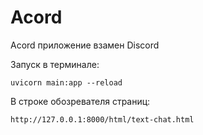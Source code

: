 # Acord

Acord приложение взамен Discord

Запуск в терминале:
```
uvicorn main:app --reload
```

В строке обозревателя страниц:
```plaintext
http://127.0.0.1:8000/html/text-chat.html
```

